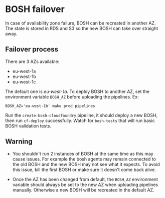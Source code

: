 # BOSH failover

In case of availability zone failure, BOSH can be recreated in another AZ. The state
is stored in RDS and S3 so the new BOSH can take over straight away.

## Failover process

There are 3 AZs available:

* eu-west-1a
* eu-west-1b
* eu-west-1c

The default one is *eu-west-1a*. To deploy BOSH to another AZ, set the environment
variable `BOSH_AZ` before uploading the pipelines. Ex:

```
BOSH_AZ='eu-west-1b' make prod pipelines
```

Run the `create-bosh-cloudfoundry` pipeline, it should deploy a new BOSH, then run
`cf-deploy` successfully. Watch for `bosh-tests` that will run basic BOSH validation tests.

## Warning

* You shouldn't run 2 instances of BOSH at the same time as this may cause issues. For
example the bosh agents may remain connected to the old BOSH and the new BOSH may not
see what it expects.
To avoid this issue, kill the first BOSH or make sure it doesn't come back alive.

* Once the AZ has been changed from default, the `BOSH_AZ` environment variable should
always be set to the new AZ when uploading pipelines manually. Otherwise a new BOSH will
be recreated in the default AZ.
